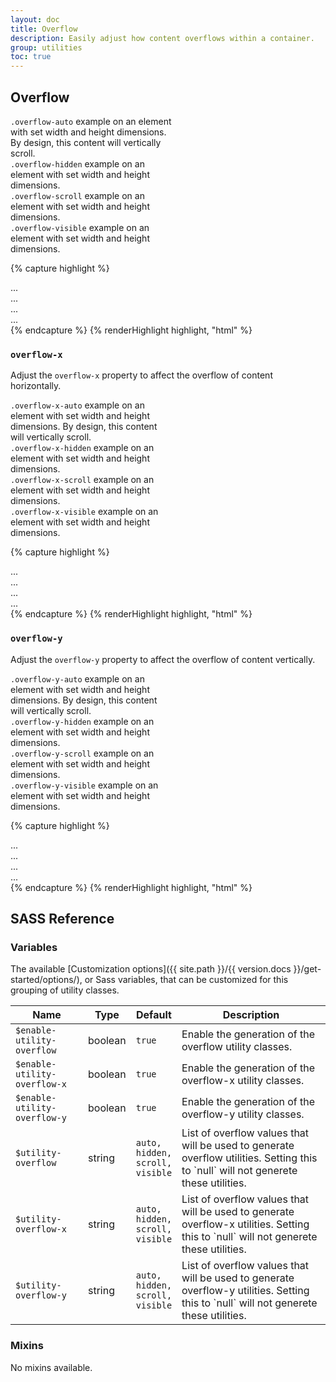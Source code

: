 ```yaml
---
layout: doc
title: Overflow
description: Easily adjust how content overflows within a container.
group: utilities
toc: true
---
```


## Overflow

<div class="cf-example d-md-flex">
  <div class="overflow-auto p-1 mb-1 mb-md-0 me-md-1 bg-light" style="max-width: 260px; max-height: 100px;">
    <code>.overflow-auto</code> example on an element with set width and height dimensions. By design, this content will vertically scroll.
  </div>
  <div class="overflow-hidden p-1 mb-1 mb-md-0 me-md-1 bg-light" style="max-width: 260px; max-height: 100px;">
    <code>.overflow-hidden</code> example on an element with set width and height dimensions.
  </div>
  <div class="overflow-scroll p-1 mb-1 mb-md-0 me-md-1 bg-light" style="max-width: 260px; max-height: 100px;">
    <code>.overflow-scroll</code> example on an element with set width and height dimensions.
  </div>
  <div class="overflow-visible p-1 bg-light" style="max-width: 260px; max-height: 100px;">
    <code>.overflow-visible</code> example on an element with set width and height dimensions.
  </div>
</div>

{% capture highlight %}
<div class="overflow-auto">...</div>
<div class="overflow-hidden">...</div>
<div class="overflow-scroll">...</div>
<div class="overflow-visible">...</div>
{% endcapture %}
{% renderHighlight highlight, "html" %}

### `overflow-x`

Adjust the `overflow-x` property to affect the overflow of content horizontally.

<div class="cf-example d-md-flex">
  <div class="overflow-x-auto p-1 mb-1 mb-md-0 me-md-1 bg-light" style="max-width: 260px; max-height: 100px;">
    <code>.overflow-x-auto</code> example on an element with set width and height dimensions. By design, this content will vertically scroll.
  </div>
  <div class="overflow-x-hidden p-1 mb-1 mb-md-0 me-md-1 bg-light" style="max-width: 260px; max-height: 100px;">
    <code>.overflow-x-hidden</code> example on an element with set width and height dimensions.
  </div>
  <div class="overflow-x-scroll p-1 mb-1 mb-md-0 me-md-1 bg-light" style="max-width: 260px; max-height: 100px;">
    <code>.overflow-x-scroll</code> example on an element with set width and height dimensions.
  </div>
  <div class="overflow-x-visible p-1 bg-light" style="max-width: 260px; max-height: 100px;">
    <code>.overflow-x-visible</code> example on an element with set width and height dimensions.
  </div>
</div>

{% capture highlight %}
<div class="overflow-x-auto">...</div>
<div class="overflow-x-hidden">...</div>
<div class="overflow-x-scroll">...</div>
<div class="overflow-x-visible">...</div>
{% endcapture %}
{% renderHighlight highlight, "html" %}

### `overflow-y`

Adjust the `overflow-y` property to affect the overflow of content vertically.

<div class="cf-example d-md-flex">
  <div class="overflow-y-auto p-1 mb-1 mb-md-0 me-md-1 bg-light" style="max-width: 260px; max-height: 100px;">
    <code>.overflow-y-auto</code> example on an element with set width and height dimensions. By design, this content will vertically scroll.
  </div>
  <div class="overflow-y-hidden p-1 mb-1 mb-md-0 me-md-1 bg-light" style="max-width: 260px; max-height: 100px;">
    <code>.overflow-y-hidden</code> example on an element with set width and height dimensions.
  </div>
  <div class="overflow-y-scroll p-1 mb-1 mb-md-0 me-md-1 bg-light" style="max-width: 260px; max-height: 100px;">
    <code>.overflow-y-scroll</code> example on an element with set width and height dimensions.
  </div>
  <div class="overflow-y-visible p-1 bg-light" style="max-width: 260px; max-height: 100px;">
    <code>.overflow-y-visible</code> example on an element with set width and height dimensions.
  </div>
</div>

{% capture highlight %}
<div class="overflow-y-auto">...</div>
<div class="overflow-y-hidden">...</div>
<div class="overflow-y-scroll">...</div>
<div class="overflow-y-visible">...</div>
{% endcapture %}
{% renderHighlight highlight, "html" %}

## SASS Reference

### Variables

The available [Customization options]({{ site.path }}/{{ version.docs }}/get-started/options/), or Sass variables, that can be customized for this grouping of utility classes.

<div class="table-scroll">
  <table class="table table-bordered table-striped">
    <thead>
      <tr>
        <th style="width: 100px;">Name</th>
        <th style="width: 50px;">Type</th>
        <th style="width: 50px;">Default</th>
        <th>Description</th>
      </tr>
    </thead>
    <tbody>
      <tr>
        <td><code>$enable-utility-overflow</code></td>
        <td>boolean</td>
        <td><code>true</code></td>
        <td>
          Enable the generation of the overflow utility classes.
        </td>
      </tr>
      <tr>
        <td><code>$enable-utility-overflow-x</code></td>
        <td>boolean</td>
        <td><code>true</code></td>
        <td>
          Enable the generation of the overflow-x utility classes.
        </td>
      </tr>
      <tr>
        <td><code>$enable-utility-overflow-y</code></td>
        <td>boolean</td>
        <td><code>true</code></td>
        <td>
          Enable the generation of the overflow-y utility classes.
        </td>
      </tr>
      <tr>
        <td><code>$utility-overflow</code></td>
        <td>string</td>
        <td><code>auto, hidden, scroll, visible</code></td>
        <td>
          List of overflow values that will be used to generate overflow utilities.  Setting this to `null` will not generete these utilities.
        </td>
      </tr>
      <tr>
        <td><code>$utility-overflow-x</code></td>
        <td>string</td>
        <td><code>auto, hidden, scroll, visible</code></td>
        <td>
          List of overflow values that will be used to generate overflow-x utilities.  Setting this to `null` will not generete these utilities.
        </td>
      </tr>
      <tr>
        <td><code>$utility-overflow-y</code></td>
        <td>string</td>
        <td><code>auto, hidden, scroll, visible</code></td>
        <td>
          List of overflow values that will be used to generate overflow-y utilities.  Setting this to `null` will not generete these utilities.
        </td>
      </tr>
    </tbody>
  </table>
</div>

### Mixins

No mixins available.
